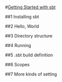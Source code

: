 #[Getting Started with sbt](http://www.scala-sbt.org/0.13/tutorial/index.html)

##1 Installing sbt

##2 Hello, World

##3 Directory structure

##4 Running

##5 .sbt build definition

##6 Scopes

##7 More kinds of setting
